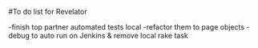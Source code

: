 #To do list for Revelator

-finish top partner automated tests local
	-refactor them to page objects
	-debug to auto run on Jenkins & remove local rake task